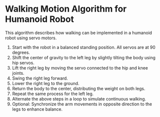 # Walking Motion Algorithm for Humanoid Robot

This algorithm describes how walking can be implemented in a humanoid robot using servo motors.

1. Start with the robot in a balanced standing position. All servos are at 90 degrees.
2. Shift the center of gravity to the left leg by slightly tilting the body using hip servos.
3. Lift the right leg by moving the servo connected to the hip and knee joints.
4. Swing the right leg forward.
5. Lower the right leg to the ground.
6. Return the body to the center, distributing the weight on both legs.
7. Repeat the same process for the left leg.
8. Alternate the above steps in a loop to simulate continuous walking.
9. Optional: Synchronize the arm movements in opposite direction to the legs to enhance balance.

